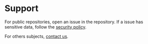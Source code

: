 # Support

For public repositories, open an issue in the repository. If a issue has
sensitive data, follow the [security policy][security-policy].

For others subjects, [contact us][contact-us].

[contact-us]: https://stackspot.com/en/contact
[security-policy]: https://github.com/stack-spot/.github/blob/main/SECURITY.md
